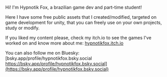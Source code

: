Hi! I'm Hypnotik Fox, a brazilian game dev and part-time student!

Here I have some free public assets that I created/modified, targeted on game development for unity, that you can freely use on your own projects, study or modify.

If you liked my content please, check my itch.io to see the games I've worked on and know more about me:
[hypnotikfox.itch.io](https://hypnotikfox.itch.io/)

You can also follow me on Bluesky:
[bsky.app/profile/hypnotikfox.bsky.social
https://bsky.app/profile/hypnotikfox.bsky.social](https://bsky.app/profile/hypnotikfox.bsky.social)

